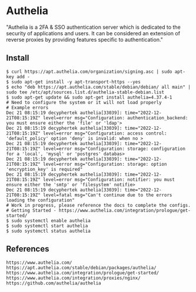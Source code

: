 Authelia
========

"Authelia is a 2FA & SSO authentication server which is dedicated to the security of applications and users. It can be considered an extension of reverse proxies by providing features specific to authentication."

Install
-------

    $ curl https://apt.authelia.com/organization/signing.asc | sudo apt-key add -
    $ sudo apt-get install -y apt-transport-https --yes
    $ echo "deb https://apt.authelia.com/stable/debian/debian/ all main" | sudo tee /etc/apt/sources.list.d/authelia-stable-debian.list
    $ sudo apt-get update && sudo apt-get install authelia=4.37.4-1
    # Need to configure the system or it will not load properly
    # Example errors
    Dec 21 08:15:19 decyphertek authelia[33039]: time="2022-12-21T08:15:19Z" level=error msg="Configuration: authentication_backend: you must ensure either the 'file' or 'ldap'>
    Dec 21 08:15:19 decyphertek authelia[33039]: time="2022-12-21T08:15:19Z" level=error msg="Configuration: access control: 'default_policy' option 'deny' is invalid: when no >
    Dec 21 08:15:19 decyphertek authelia[33039]: time="2022-12-21T08:15:19Z" level=error msg="Configuration: storage: configuration for a 'local', 'mysql' or 'postgres' databas>
    Dec 21 08:15:19 decyphertek authelia[33039]: time="2022-12-21T08:15:19Z" level=error msg="Configuration: storage: option 'encryption_key' is required"
    Dec 21 08:15:19 decyphertek authelia[33039]: time="2022-12-21T08:15:19Z" level=error msg="Configuration: notifier: you must ensure either the 'smtp' or 'filesystem' notifie>
    Dec 21 08:15:19 decyphertek authelia[33039]: time="2022-12-21T08:15:19Z" level=fatal msg="Can't continue due to the errors loading the configuration"
    # Work in progress, please reference the docs to complete the configs. 
    # Getting Started - https://www.authelia.com/integration/prologue/get-started/
    $ sudo systemctl enable authelia
    $ sudo systemctl start authelia
    $ sudo systemctl status authelia

References
----------

    https://www.authelia.com/
    https://apt.authelia.com/stable/debian/packages/authelia/
    https://www.authelia.com/integration/prologue/get-started/
    https://www.authelia.com/integration/proxies/nginx/
    https://github.com/authelia/authelia